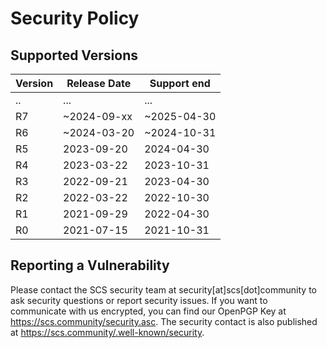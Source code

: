 # Security Policy

## Supported Versions

| Version | Release Date | Support end |
| ------- | ------------ |-------------|
|    ..   |      ...     |     ...     |
|    R7   | ~2024-09-xx  | ~2025-04-30 |
|    R6   | ~2024-03-20  | ~2024-10-31 |
|    R5   |  2023-09-20  |  2024-04-30 |
|    R4   |  2023-03-22  |  2023-10-31 |
|    R3   |  2022-09-21  |  2023-04-30 |
|    R2   |  2022-03-22  |  2022-10-30 |
|    R1   |  2021-09-29  |  2022-04-30 |
|    R0   |  2021-07-15  |  2021-10-31 |

## Reporting a Vulnerability

Please contact the SCS security team at security[at]scs[dot]community to ask security questions or report security issues. If you want to communicate with us encrypted, you can find our OpenPGP Key at https://scs.community/security.asc. The security contact is also published at <https://scs.community/.well-known/security>.
